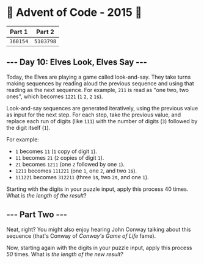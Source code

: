 # 🎄 Advent of Code - 2015 🎄
| Part 1 | Part 2 |
| ------ | ------ |
| `360154` | `5103798` |

<h2>--- Day 10: Elves Look, Elves Say ---</h2><p>Today, the Elves are playing a game called look-and-say.  They take turns making sequences by reading aloud the previous sequence and using that reading as the next sequence.  For example, <code>211</code> is read as "one two, two ones", which becomes <code>1221</code> (<code>1</code> <code>2</code>, <code>2</code> <code>1</code>s).</p>
<p>Look-and-say sequences are generated iteratively, using the previous value as input for the next step.  For each step, take the previous value, and replace each run of digits (like <code>111</code>) with the number of digits (<code>3</code>) followed by the digit itself (<code>1</code>).</p>
<p>For example:</p>
<ul>
<li><code>1</code> becomes <code>11</code> (<code>1</code> copy of digit <code>1</code>).</li>
<li><code>11</code> becomes <code>21</code> (<code>2</code> copies of digit <code>1</code>).</li>
<li><code>21</code> becomes <code>1211</code> (one <code>2</code> followed by one <code>1</code>).</li>
<li><code>1211</code> becomes <code>111221</code> (one <code>1</code>, one <code>2</code>, and two <code>1</code>s).</li>
<li><code>111221</code> becomes <code>312211</code> (three <code>1</code>s, two <code>2</code>s, and one <code>1</code>).</li>
</ul>
<p>Starting with the digits in your puzzle input, apply this process 40 times.  What is <em>the length of the result</em>?</p>

<h2 id="part2">--- Part Two ---</h2><p>Neat, right? You might also enjoy hearing John Conway talking about this sequence (that's Conway of <em>Conway's Game of Life</em> fame).</p>
<p>Now, starting again with the digits in your puzzle input, apply this process <em title="Only because any longer started taking alarmingly long on my test hardware, and I wanted to avoid excluding people.">50</em> times.  What is <em>the length of the new result</em>?</p>
